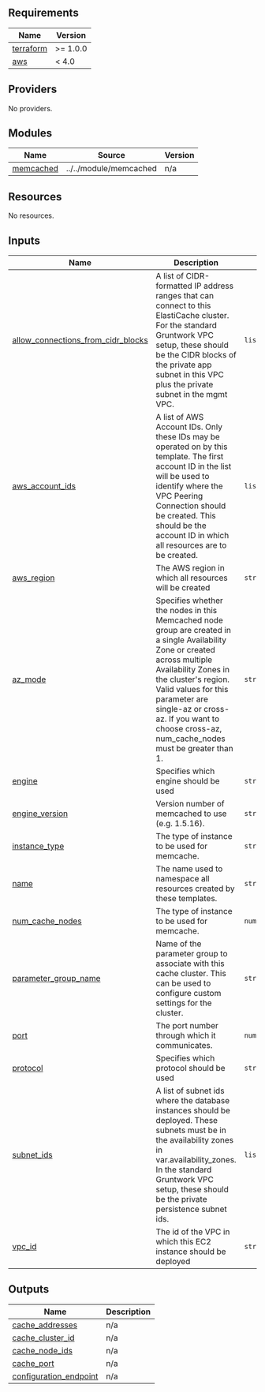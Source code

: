 ## Requirements

| Name | Version |
|------|---------|
| <a name="requirement_terraform"></a> [terraform](#requirement\_terraform) | >= 1.0.0 |
| <a name="requirement_aws"></a> [aws](#requirement\_aws) | < 4.0 |

## Providers

No providers.

## Modules

| Name | Source | Version |
|------|--------|---------|
| <a name="module_memcached"></a> [memcached](#module\_memcached) | ../../module/memcached | n/a |

## Resources

No resources.

## Inputs

| Name | Description | Type | Default | Required |
|------|-------------|------|---------|:--------:|
| <a name="input_allow_connections_from_cidr_blocks"></a> [allow\_connections\_from\_cidr\_blocks](#input\_allow\_connections\_from\_cidr\_blocks) | A list of CIDR-formatted IP address ranges that can connect to this ElastiCache cluster. For the standard Gruntwork VPC setup, these should be the CIDR blocks of the private app subnet in this VPC plus the private subnet in the mgmt VPC. | `list(string)` | n/a | yes |
| <a name="input_aws_account_ids"></a> [aws\_account\_ids](#input\_aws\_account\_ids) | A list of AWS Account IDs. Only these IDs may be operated on by this template. The first account ID in the list will be used to identify where the VPC Peering Connection should be created. This should be the account ID in which all resources are to be created. | `list(string)` | n/a | yes |
| <a name="input_aws_region"></a> [aws\_region](#input\_aws\_region) | The AWS region in which all resources will be created | `string` | n/a | yes |
| <a name="input_az_mode"></a> [az\_mode](#input\_az\_mode) | Specifies whether the nodes in this Memcached node group are created in a single Availability Zone or created across multiple Availability Zones in the cluster's region. Valid values for this parameter are single-az or cross-az. If you want to choose cross-az, num\_cache\_nodes must be greater than 1. | `string` | `"single-az"` | no |
| <a name="input_engine"></a> [engine](#input\_engine) | Specifies which engine should be used | `string` | `"memcached"` | no |
| <a name="input_engine_version"></a> [engine\_version](#input\_engine\_version) | Version number of memcached to use (e.g. 1.5.16). | `string` | `"1.5.16"` | no |
| <a name="input_instance_type"></a> [instance\_type](#input\_instance\_type) | The type of instance to be used for memcache. | `string` | `"cache.t3.micro"` | no |
| <a name="input_name"></a> [name](#input\_name) | The name used to namespace all resources created by these templates. | `string` | `"memcached-example"` | no |
| <a name="input_num_cache_nodes"></a> [num\_cache\_nodes](#input\_num\_cache\_nodes) | The type of instance to be used for memcache. | `number` | `2` | no |
| <a name="input_parameter_group_name"></a> [parameter\_group\_name](#input\_parameter\_group\_name) | Name of the parameter group to associate with this cache cluster. This can be used to configure custom settings for the cluster. | `string` | `null` | no |
| <a name="input_port"></a> [port](#input\_port) | The port number through which it communicates. | `number` | `11711` | no |
| <a name="input_protocol"></a> [protocol](#input\_protocol) | Specifies which protocol should be used | `string` | `"tcp"` | no |
| <a name="input_subnet_ids"></a> [subnet\_ids](#input\_subnet\_ids) | A list of subnet ids where the database instances should be deployed. These subnets must be in the availability zones in var.availability\_zones. In the standard Gruntwork VPC setup, these should be the private persistence subnet ids. | `list(string)` | n/a | yes |
| <a name="input_vpc_id"></a> [vpc\_id](#input\_vpc\_id) | The id of the VPC in which this EC2 instance should be deployed | `string` | n/a | yes |

## Outputs

| Name | Description |
|------|-------------|
| <a name="output_cache_addresses"></a> [cache\_addresses](#output\_cache\_addresses) | n/a |
| <a name="output_cache_cluster_id"></a> [cache\_cluster\_id](#output\_cache\_cluster\_id) | n/a |
| <a name="output_cache_node_ids"></a> [cache\_node\_ids](#output\_cache\_node\_ids) | n/a |
| <a name="output_cache_port"></a> [cache\_port](#output\_cache\_port) | n/a |
| <a name="output_configuration_endpoint"></a> [configuration\_endpoint](#output\_configuration\_endpoint) | n/a |
